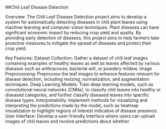 ##Chili Leaf Disease Detection

Overview:
The Chili Leaf Disease Detection project aims to develop a system for automatically detecting diseases in chili plant leaves using machine learning and computer vision techniques. Plant diseases can have significant economic impact by reducing crop yield and quality. By providing early detection of diseases, this project aims to help farmers take proactive measures to mitigate the spread of diseases and protect their crop yield.

Key Features:
Dataset Collection: Gather a dataset of chili leaf images containing examples of healthy leaves as well as leaves affected by various diseases such as anthracnose, bacterial wilt, or powdery mildew.
Image Preprocessing: Preprocess the leaf images to enhance features relevant for disease detection, including resizing, normalization, and augmentation techniques.
Deep Learning Models: Train deep learning models, such as convolutional neural networks (CNNs), to classify chili leaves into healthy or diseased categories, and further classify diseased leaves into specific disease types.
Interpretability: Implement methods for visualizing and interpreting the predictions made by the model, such as heatmap visualization to highlight regions of interest indicative of disease presence.
User Interface: Develop a user-friendly interface where users can upload images of chili leaves and receive predictions about whether 
